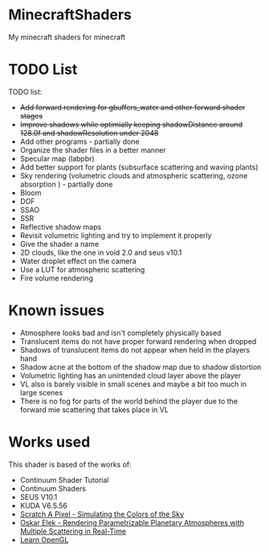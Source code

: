 # MinecraftShaders
My minecraft shaders for minecraft
# TODO List
TODO list:
- ~~Add forward rendering for gbuffers_water and other forward shader stages~~ 
- ~~Improve shadows while optimially keeping shadowDistance around 128.0f and shadowResolution under 2048~~
- Add other programs - partially done
- Organize the shader files in a better manner
- Specular map (labpbr)
- Add better support for plants (subsurface scattering and waving plants)
- Sky rendering (volumetric clouds and atmospheric scattering, ozone absorption ) - partially done
- Bloom
- DOF 
- SSAO
- SSR
- Reflective shadow maps
- Revisit volumetric lighting and try to implement it properly
- Give the shader a name
- 2D clouds, like the one in void 2.0 and seus v10.1
- Water droplet effect on the camera
- Use a LUT for atmospheric scattering
- Fire volume rendering
# Known issues
- Atmosphere looks bad and isn't completely physically based
- Translucent items do not have proper forward rendering when dropped
- Shadows of translucent items do not appear when held in the players hand
- Shadow acne at the bottom of the shadow map due to shadow distortion
- Volumetric lighting has an unintended cloud layer above the player
- VL also is barely visible in small scenes and maybe a bit too much in large scenes
- There is no fog for parts of the world behind the player due to the forward mie scattering that takes place in VL
# Works used
This shader is based of the works of:
- Continuum Shader Tutorial
- Continuum Shaders
- SEUS V10.1
- KUDA V6.5.56
- [Scratch A Pixel - Simulating the Colors of the Sky](https://www.scratchapixel.com/lessons/procedural-generation-virtual-worlds/simulating-sky/simulating-colors-of-the-sky)
- [Oskar Elek - Rendering Parametrizable Planetary Atmospheres with Multiple Scattering in Real-Time](http://www.klayge.org/material/4_0/Atmospheric/Rendering%20Parametrizable%20Planetary%20Atmospheres%20with%20Multiple%20Scattering%20in%20Real-Time.pdf) 
- [Learn OpenGL](https://learnopengl.com/)
